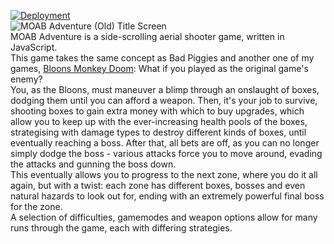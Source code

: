 [![Deployment](https://github.com/LightningLaser8/MOAB-Adventure/actions/workflows/pages/pages-build-deployment/badge.svg?branch=web-deployment)](https://github.com/LightningLaser8/MOAB-Adventure/actions/workflows/pages/pages-build-deployment)  
![MOAB Adventure (Old) Title Screen](https://github.com/user-attachments/assets/0f2ddffc-8c15-4e89-b8a1-2ff8d817f95d)  
MOAB Adventure is a side-scrolling aerial shooter game, written in JavaScript.  
This game takes the same concept as Bad Piggies and another one of my games, [Bloons Monkey Doom](https://github.com/LightningLaser8/Bloons-Monkey-Doom): What if you played as the original game's enemy?  
You, as the Bloons, must maneuver a blimp through an onslaught of boxes, dodging them until you can afford a weapon. Then, it's your job to survive, shooting boxes to gain extra money with which to buy upgrades, which allow you to keep up with the ever-increasing health pools of the boxes, strategising with damage types to destroy different kinds of boxes, until eventually reaching a boss. After that, all bets are off, as you can no longer simply dodge the boss - various attacks force you to move around, evading the attacks and gunning the boss down.  
This eventually allows you to progress to the next zone, where you do it all again, but with a twist: each zone has different boxes, bosses and even natural hazards to look out for, ending with an extremely powerful final boss for the zone.  
A selection of difficulties, gamemodes and weapon options allow for many runs through the game, each with differing strategies.  
